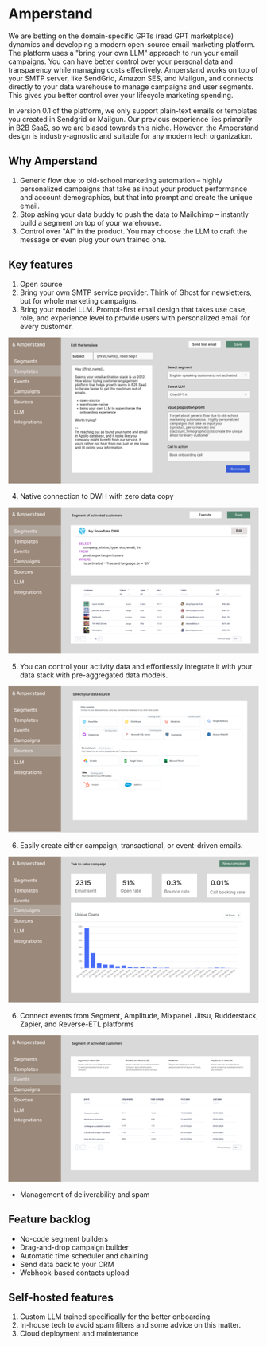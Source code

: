 # Amperstand

We are betting on the domain-specific GPTs (read GPT marketplace) dynamics and developing a modern open-source email marketing platform. The platform uses a "bring your own LLM" approach to run your email campaigns. You can have better control over your personal data and transparency while managing costs effectively. 
Amperstand works on top of your SMTP server, like SendGrid, Amazon SES, and Mailgun, and connects directly to your data warehouse to manage campaigns and user segments. This gives you better control over your lifecycle marketing spending.

In version 0.1 of the platform, we only support plain-text emails or templates you created in Sendgrid or Mailgun. Our previous experience lies primarily in B2B SaaS, so we are biased towards this niche. However, the Amperstand design is industry-agnostic and suitable for any modern tech organization.

## Why Amperstand
1. Generic flow due to old-school marketing automation – highly personalized campaigns that take as input your product performance and account demographics, but that into prompt and create the unique email.  
2. Stop asking your data buddy to push the data to Mailchimp – instantly build a segment on top of your warehouse. 
3. Control over "AI" in the product. You may choose the LLM to craft the message or even plug your own trained one. 

## Key features
1. Open source 
2. Bring your own SMTP service provider. Think of Ghost for newsletters, but for whole marketing campaigns. 
3. Bring your model LLM. Prompt-first email design that takes use case, role, and experience level to provide users with personalized email for every customer. 

![Screenshot](docs/img/Templates.png)

4. Native connection to DWH with zero data copy

![Screenshot](docs/img/Segments.png)

5. You can control your activity data and effortlessly integrate it with your data stack with pre-aggregated data models. 

![Screenshot](docs/img/Sources.png)

6. Easily create either campaign, transactional, or event-driven emails.

![Screenshot](docs/img//Campaign.png)

6. Connect events from Segment, Amplitude, Mixpanel, Jitsu, Rudderstack, Zapier, and Reverse-ETL platforms

![Screenshot](docs/img/Events.png)

-  Management of deliverability and spam

## Feature backlog
- No-code segment builders
- Drag-and-drop campaign builder
- Automatic time scheduler and chaining. 
- Send data back to your CRM
- Webhook-based contacts upload


## Self-hosted features
1. Custom LLM trained specifically for the better onboarding 
2. In-house tech to avoid spam filters and some advice on this matter. 
3. Cloud deployment and maintenance
